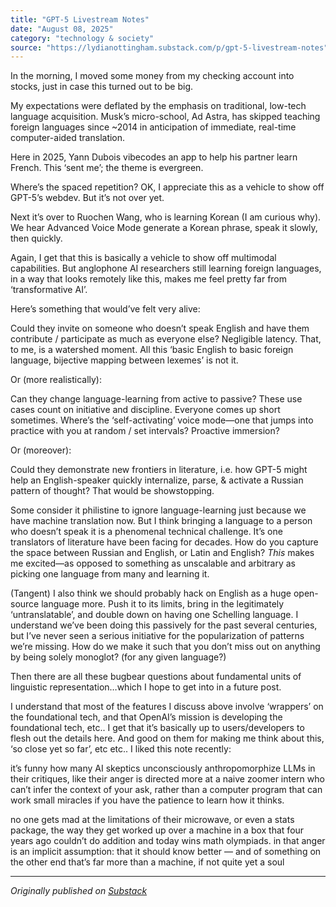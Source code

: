 ```yaml
---
title: "GPT-5 Livestream Notes"
date: "August 08, 2025"
category: "technology & society"
source: "https://lydianottingham.substack.com/p/gpt-5-livestream-notes"
---
```


In the morning, I moved some money from my checking account into stocks, just in case this turned out to be big.

My expectations were deflated by the emphasis on traditional, low-tech language acquisition. Musk’s micro-school, Ad Astra, has skipped teaching foreign languages since ~2014 in anticipation of immediate, real-time computer-aided translation.

Here in 2025, Yann Dubois vibecodes an app to help his partner learn French. This ‘sent me’; the theme is evergreen.

Where’s the spaced repetition? OK, I appreciate this as a vehicle to show off GPT-5’s webdev. But it’s not over yet.

Next it’s over to Ruochen Wang, who is learning Korean (I am curious why). We hear Advanced Voice Mode generate a Korean phrase, speak it slowly, then quickly. 

Again, I get that this is basically a vehicle to show off multimodal capabilities. But anglophone AI researchers still learning foreign languages, in a way that looks remotely like this, makes me feel pretty far from ‘transformative AI’.

Here’s something that would’ve felt very alive:

Could they invite on someone who doesn’t speak English and have them contribute / participate as much as everyone else? Negligible latency. That, to me, is a watershed moment. All this ‘basic English to basic foreign language, bijective mapping between lexemes’ is not it.

Or (more realistically):

Can they change language-learning from active to passive? These use cases count on initiative and discipline. Everyone comes up short sometimes. Where’s the ‘self-activating’ voice mode—one that jumps into practice with you at random / set intervals? Proactive immersion?

Or (moreover):

Could they demonstrate new frontiers in literature, i.e. how GPT-5 might help an English-speaker quickly internalize, parse, & activate a Russian pattern of thought? That would be showstopping.

Some consider it philistine to ignore language-learning just because we have machine translation now. But I think bringing a language to a person who doesn’t speak it is a phenomenal technical challenge. It’s one translators of literature have been facing for decades. How do you capture the space between Russian and English, or Latin and English? *This* makes me excited—as opposed to something as unscalable and arbitrary as picking one language from many and learning it.

(Tangent) I also think we should probably hack on English as a huge open-source language more. Push it to its limits, bring in the legitimately ‘untranslatable’, and double down on having one Schelling language. I understand we’ve been doing this passively for the past several centuries, but I’ve never seen a serious initiative for the popularization of patterns we’re missing. How do we make it such that you don’t miss out on anything by being solely monoglot? (for any given language?)

Then there are all these bugbear questions about fundamental units of linguistic representation…which I hope to get into in a future post.

I understand that most of the features I discuss above involve ‘wrappers’ on the foundational tech, and that OpenAI’s mission is developing the foundational tech, etc.. I get that it’s basically up to users/developers to flesh out the details here. And good on them for making me think about this, ‘so close yet so far’, etc etc.. I liked this note recently:

it’s funny how many AI skeptics unconsciously anthropomorphize LLMs in their critiques, like their anger is directed more at a naive zoomer intern who can’t infer the context of your ask, rather than a computer program that can work small miracles if you have the patience to learn how it thinks.

no one gets mad at the limitations of their microwave, or even a stats package, the way they get worked up over a machine in a box that four years ago couldn’t do addition and today wins math olympiads. in that anger is an implicit assumption: that it should know better — and of something on the other end that’s far more than a machine, if not quite yet a soul

---

*Originally published on [Substack](https://lydianottingham.substack.com/p/gpt-5-livestream-notes)*
